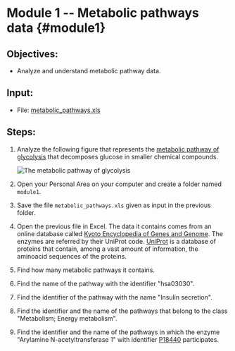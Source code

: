 # Module 1 -- Metabolic pathways data {#module1}

## Objectives:

-  Analyze and understand metabolic pathway data.

## Input:

- File: [metabolic_pathways.xls](files/metabolic_pathways.xls)

## Steps:

1. Analyze the following figure that represents the [metabolic pathway of glycolysis](https://en.wikipedia.org/wiki/Glycolysis) that decomposes glucose in smaller chemical compounds.

    ![The metabolic pathway of glycolysis](images/Glycolysis_metabolic_pathway_3_annotated.png "An example of a metabolic pathway")

2. Open your Personal Area on your computer and create a folder named `module1`.

3. Save the file `metabolic_pathways.xls` given as input in the previous folder.

4. Open the previous file in Excel.
The data it contains comes from an online database called [Kyoto Encyclopedia of Genes and Genome](http://www.genome.jp/kegg/kegg2.html).
The enzymes are referred by their UniProt code.
[UniProt](http://www.uniprot.org/) is a database of proteins that contain, among a vast amount of information, the aminoacid sequences of the proteins.

5. Find how many metabolic pathways it contains.

6. Find the name of the pathway with the identifier "hsa03030".

7. Find the identifier of the pathway with the name "Insulin secretion".

8. Find the identifier and the name of the pathways that belong to the class "Metabolism; Energy metabolism".

9. Find the identifier and the name of the pathways in which the enzyme "Arylamine N-acetyltransferase 1" with identifier [P18440](http://www.uniprot.org/uniprot/P18440) participates.

